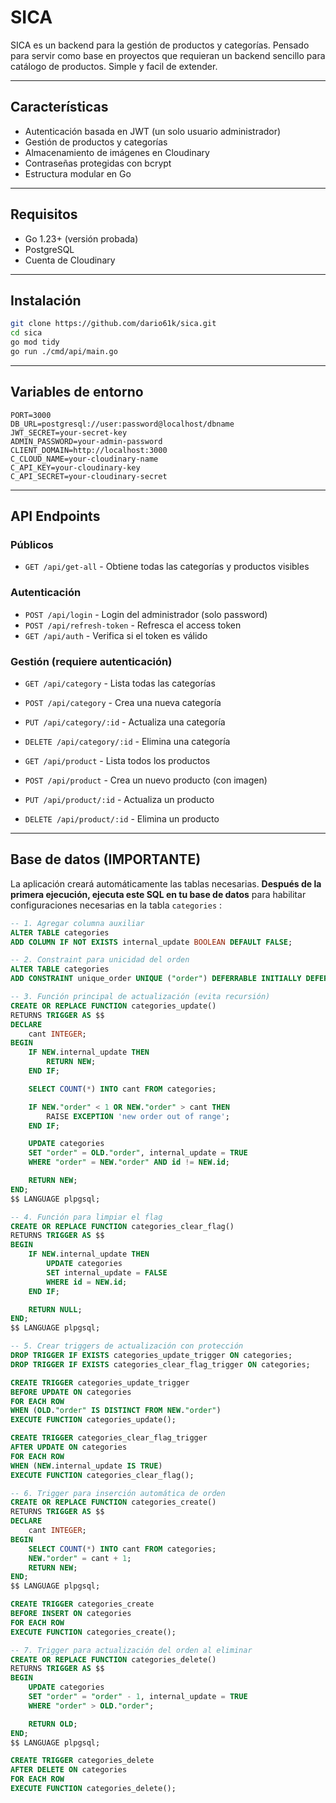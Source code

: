 # SICA

SICA es un backend para la gestión de productos y categorías. Pensado para servir como base en proyectos que requieran un backend sencillo para catálogo de productos. Simple y facil de extender.

---
## Características

- Autenticación basada en JWT (un solo usuario administrador)
- Gestión de productos y categorías
- Almacenamiento de imágenes en Cloudinary
- Contraseñas protegidas con bcrypt
- Estructura modular en Go

---
## Requisitos

- Go 1.23+ (versión probada)
- PostgreSQL
- Cuenta de Cloudinary

---
## Instalación

```bash
git clone https://github.com/dario61k/sica.git
cd sica
go mod tidy
go run ./cmd/api/main.go
```

---
## Variables de entorno

```env
PORT=3000
DB_URL=postgresql://user:password@localhost/dbname
JWT_SECRET=your-secret-key
ADMIN_PASSWORD=your-admin-password
CLIENT_DOMAIN=http://localhost:3000
C_CLOUD_NAME=your-cloudinary-name
C_API_KEY=your-cloudinary-key
C_API_SECRET=your-cloudinary-secret
```

---
## API Endpoints

### Públicos
- `GET /api/get-all` - Obtiene todas las categorías y productos visibles

### Autenticación
- `POST /api/login` - Login del administrador (solo password)
- `POST /api/refresh-token` - Refresca el access token
- `GET /api/auth` - Verifica si el token es válido

### Gestión (requiere autenticación)
- `GET /api/category` - Lista todas las categorías
- `POST /api/category` - Crea una nueva categoría
- `PUT /api/category/:id` - Actualiza una categoría
- `DELETE /api/category/:id` - Elimina una categoría

- `GET /api/product` - Lista todos los productos
- `POST /api/product` - Crea un nuevo producto (con imagen)
- `PUT /api/product/:id` - Actualiza un producto
- `DELETE /api/product/:id` - Elimina un producto

---
## Base de datos (IMPORTANTE)

La aplicación creará automáticamente las tablas necesarias. **Después de la primera ejecución, ejecuta este SQL en tu base de datos** para habilitar configuraciones necesarias en la tabla  `categories` :

```sql
-- 1. Agregar columna auxiliar
ALTER TABLE categories 
ADD COLUMN IF NOT EXISTS internal_update BOOLEAN DEFAULT FALSE;

-- 2. Constraint para unicidad del orden
ALTER TABLE categories 
ADD CONSTRAINT unique_order UNIQUE ("order") DEFERRABLE INITIALLY DEFERRED;

-- 3. Función principal de actualización (evita recursión)
CREATE OR REPLACE FUNCTION categories_update() 
RETURNS TRIGGER AS $$
DECLARE
    cant INTEGER;
BEGIN
    IF NEW.internal_update THEN
        RETURN NEW;
    END IF;

    SELECT COUNT(*) INTO cant FROM categories;

    IF NEW."order" < 1 OR NEW."order" > cant THEN
        RAISE EXCEPTION 'new order out of range';
    END IF;

    UPDATE categories
    SET "order" = OLD."order", internal_update = TRUE
    WHERE "order" = NEW."order" AND id != NEW.id;

    RETURN NEW;
END;
$$ LANGUAGE plpgsql;

-- 4. Función para limpiar el flag
CREATE OR REPLACE FUNCTION categories_clear_flag() 
RETURNS TRIGGER AS $$
BEGIN
    IF NEW.internal_update THEN
        UPDATE categories 
        SET internal_update = FALSE 
        WHERE id = NEW.id;
    END IF;

    RETURN NULL;
END;
$$ LANGUAGE plpgsql;

-- 5. Crear triggers de actualización con protección
DROP TRIGGER IF EXISTS categories_update_trigger ON categories;
DROP TRIGGER IF EXISTS categories_clear_flag_trigger ON categories;

CREATE TRIGGER categories_update_trigger
BEFORE UPDATE ON categories
FOR EACH ROW
WHEN (OLD."order" IS DISTINCT FROM NEW."order")
EXECUTE FUNCTION categories_update();

CREATE TRIGGER categories_clear_flag_trigger
AFTER UPDATE ON categories
FOR EACH ROW
WHEN (NEW.internal_update IS TRUE)
EXECUTE FUNCTION categories_clear_flag();

-- 6. Trigger para inserción automática de orden
CREATE OR REPLACE FUNCTION categories_create() 
RETURNS TRIGGER AS $$
DECLARE
    cant INTEGER;
BEGIN
    SELECT COUNT(*) INTO cant FROM categories;
    NEW."order" = cant + 1;
    RETURN NEW;
END;
$$ LANGUAGE plpgsql;

CREATE TRIGGER categories_create
BEFORE INSERT ON categories
FOR EACH ROW
EXECUTE FUNCTION categories_create();

-- 7. Trigger para actualización del orden al eliminar
CREATE OR REPLACE FUNCTION categories_delete() 
RETURNS TRIGGER AS $$
BEGIN
    UPDATE categories 
    SET "order" = "order" - 1, internal_update = TRUE 
    WHERE "order" > OLD."order";

    RETURN OLD;
END;
$$ LANGUAGE plpgsql;

CREATE TRIGGER categories_delete
AFTER DELETE ON categories
FOR EACH ROW
EXECUTE FUNCTION categories_delete();

```

